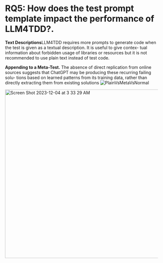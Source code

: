# RQ5: How does the test prompt template impact the performance of LLM4TDD?. 

**Text Descriptions**LLM4TDD requires more prompts to generate code when the
test is given as a textual description. It is useful to give contex-
tual information about forbidden usage of libraries or resources
but it is not recommended to use plain text instead of test code.


**Appending to a Meta-Test.**
The absence of direct replication from online sources suggests
that ChatGPT may be producing these recurring failing solu-
tions based on learned patterns from its training data, rather
than directly extracting them from existing solutions
![PlainVsMetaVsNormal](https://github.com/SanyogitaPiya/Test-Driven-Development-with-LLM/assets/85206339/6c9d8bd3-acf4-4624-af3d-5e19613fc514)


<img width="557" alt="Screen Shot 2023-12-04 at 3 33 29 AM" src="https://github.com/SanyogitaPiya/Test-Driven-Development-with-LLM/assets/85206339/89318a78-66e8-403c-9717-bc168453c1e0">

